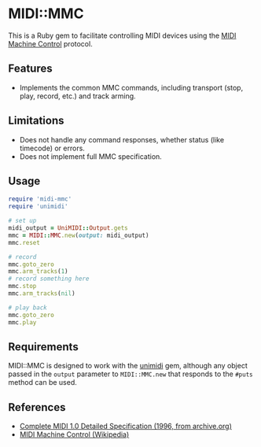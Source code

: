 # MIDI::MMC

This is a Ruby gem to facilitate controlling MIDI devices using the [MIDI Machine Control](https://en.wikipedia.org/wiki/MIDI_Machine_Control) protocol.


## Features

- Implements the common MMC commands, including transport (stop, play, record, etc.) and track arming.


## Limitations

- Does not handle any command responses, whether status (like timecode) or errors.
- Does not implement full MMC specification.


## Usage

```ruby
require 'midi-mmc'
require 'unimidi'

# set up
midi_output = UniMIDI::Output.gets
mmc = MIDI::MMC.new(output: midi_output)
mmc.reset

# record
mmc.goto_zero
mmc.arm_tracks(1)
# record something here
mmc.stop
mmc.arm_tracks(nil)

# play back
mmc.goto_zero
mmc.play
```


## Requirements

MIDI::MMC is designed to work with the [unimidi](http://github.com/arirusso/unimidi) gem, although any object passed in the `output` parameter to `MIDI::MMC.new` that responds to the `#puts` method can be used.


## References

- [Complete MIDI 1.0 Detailed Specification (1996, from archive.org)](https://archive.org/details/Complete_MIDI_1.0_Detailed_Specification_96-1-3)
- [MIDI Machine Control (Wikipedia)](https://en.wikipedia.org/wiki/MIDI_Machine_Control)